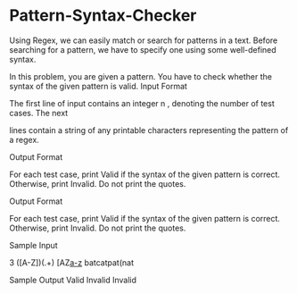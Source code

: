 # Pattern-Syntax-Checker
Using Regex, we can easily match or search for patterns in a text. Before searching for a pattern, we have to specify one using some well-defined syntax.

In this problem, you are given a pattern. You have to check whether the syntax of the given pattern is valid.
Input Format

The first line of input contains an integer n
, denoting the number of test cases. The next

lines contain a string of any printable characters representing the pattern of a regex.

Output Format

For each test case, print Valid if the syntax of the given pattern is correct. Otherwise, print Invalid. Do not print the quotes.

Output Format

For each test case, print Valid if the syntax of the given pattern is correct. Otherwise, print Invalid. Do not print the quotes.

Sample Input

3
([A-Z])(.+)
[AZ[a-z](a-z)
batcatpat(nat

Sample Output
Valid
Invalid
Invalid 
